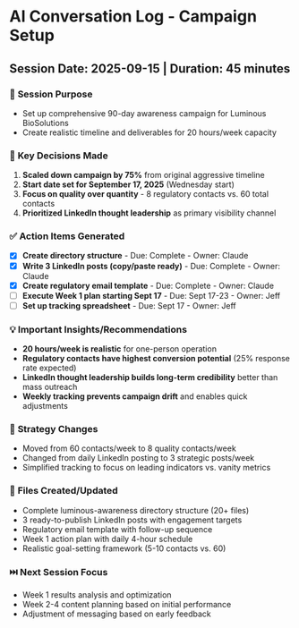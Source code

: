 # AI Conversation Log - Campaign Setup
## Session Date: 2025-09-15 | Duration: 45 minutes

### 🎯 **Session Purpose**
- Set up comprehensive 90-day awareness campaign for Luminous BioSolutions
- Create realistic timeline and deliverables for 20 hours/week capacity

### 🔑 **Key Decisions Made**
1. **Scaled down campaign by 75%** from original aggressive timeline
2. **Start date set for September 17, 2025** (Wednesday start)
3. **Focus on quality over quantity** - 8 regulatory contacts vs. 60 total contacts
4. **Prioritized LinkedIn thought leadership** as primary visibility channel

### ✅ **Action Items Generated**
- [x] **Create directory structure** - Due: Complete - Owner: Claude
- [x] **Write 3 LinkedIn posts (copy/paste ready)** - Due: Complete - Owner: Claude  
- [x] **Create regulatory email template** - Due: Complete - Owner: Claude
- [ ] **Execute Week 1 plan starting Sept 17** - Due: Sept 17-23 - Owner: Jeff
- [ ] **Set up tracking spreadsheet** - Due: Sept 17 - Owner: Jeff

### 💡 **Important Insights/Recommendations**
- **20 hours/week is realistic** for one-person operation
- **Regulatory contacts have highest conversion potential** (25% response rate expected)
- **LinkedIn thought leadership builds long-term credibility** better than mass outreach
- **Weekly tracking prevents campaign drift** and enables quick adjustments

### 📝 **Strategy Changes**
- Moved from 60 contacts/week to 8 quality contacts/week
- Changed from daily LinkedIn posting to 3 strategic posts/week
- Simplified tracking to focus on leading indicators vs. vanity metrics

### 🔗 **Files Created/Updated**
- Complete luminous-awareness directory structure (20+ files)
- 3 ready-to-publish LinkedIn posts with engagement targets
- Regulatory email template with follow-up sequence
- Week 1 action plan with daily 4-hour schedule
- Realistic goal-setting framework (5-10 contacts vs. 60)

### ⏭️ **Next Session Focus**
- Week 1 results analysis and optimization
- Week 2-4 content planning based on initial performance
- Adjustment of messaging based on early feedback